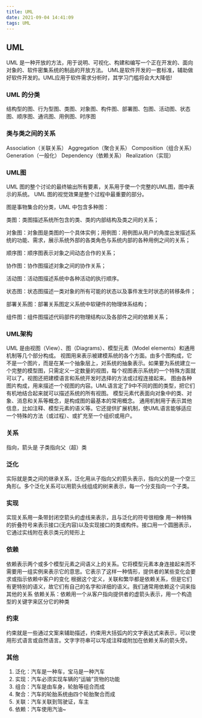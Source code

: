 ```yaml
---
title: UML
date: 2021-09-04 14:41:09
tags: UML
---
```




## UML

UML 是一种开放的方法，用于说明、可视化、构建和编写一个正在开发的、面向对象的、软件密集系统的制品的开放方法。
UML是软件开发的一套标准，辅助做好软件开发的。UML应用于软件需求分析时，其学习门槛将会大大降低!

### UML 的分类

结构型的图、行为型图、类图、对象图、构件图、部署图、包图、活动图、状态图、顺序图、通讯图、用例图、时序图

### 类与类之间的关系

Association（关联关系）
Aggregation（聚合关系）
Composition（组合关系）
Generation（一般化）
Dependency（依赖关系）
Realization（实现）

### UML图

UML 图的整个讨论的最终输出所有要素，关系用于使一个完整的UML图，图中表示的系统。
UML 图的视觉效果是整个过程中最重要的部分。

图是事物集合的分类，UML 中包含多种图：

类图：类图描述系统所包含的类、类的内部结构及类之间的关系；

对象图：对象图是类图的一个具体实例；用例图：用例图从用户的角度出发描述系统的功能、需求，展示系统外部的各类角色与系统内部的各种用例之间的关系；

顺序图：顺序图表示对象之间动态合作的关系；

协作图：协作图描述对象之间的协作关系；

活动图：活动图描述系统中各种活动的执行顺序。

状态图：状态图描述一类对象的所有可能的状态以及事件发生时状态的转移条件；

部署关系图：部署关系图定义系统中软硬件的物理体系结构；

组件图：组件图描述代码部件的物理结构以及各部件之间的依赖关系；

### UML架构

UML 是由视图（View）、图（Diagrams）、模型元素（Model elements）和通用机制等几个部分构成。
视图用来表示被建模系统的各个方面。由多个图构成，它不是一个图片，而是在某一个抽象层上，对系统的抽象表示。如果要为系统建立一个完整的模型图，只需定义一定数量的视图，每个视图表示系统的一个特殊方面就可以了。视图还把建模语言和系统开发时选择的方法或过程连接起来。
图由各种图片构成，用来描述一个视图的内容。UML语言定了9中不同的图的类型，把它们有机地结合起来就可以描述系统的所有视图。
模型元素代表面向对象中的类、对象、消息和关系等概念，是构成图的最基本的常用概念。
通用机制用于表示其他信息，比如注释、模型元素的语义等。它还提供扩展机制，使UML语言能够适应一个特殊的方法（或过程）、或扩充至一个组织或用户。


### 关系

指向，箭头是 子类指向父（超）类

### 泛化

实际就是类之间的继承关系，泛化用从子指向父的箭头表示，指向父的是一个空三角形(。多个泛化关系可以用箭头线组成的树来表示，每一个分支指向一个子类。

### 实现

实现关系用一条带封闭空箭头的虚线来表示，且与泛化的符号很相像
用一种特殊的折叠符号来表示接口(无内容)以及实现接口的类或构件。接口用一个圆圈表示，它通过实线附在表示类元的矩形上

### 依赖

依赖表示两个或多个模型元素之间语义上的关系。它将模型元素本身连接起来而不需要用一组实例来表示它的意思。它表示了这样一种情形，提供者的某些变化会要求或指示依赖中客户的变化
根据这个定义，关联和繁华都是依赖关系，但是它们有更特别的语义，故它们有自己的名字和详细的语义。我们通常用依赖这个词来指其他的关系
依赖关系：依赖用一个从客户指向提供者的虚箭头表示，用一个构造型的关键字来区分它的种类

### 约束

约束就是一些通过文案来辅助描述，约束用大括弧内的文字表达式来表示，可以使用形式语言或自然语言。文字字符串可以写成注释或附加在依赖关系的箭头旁。

### 其他

1. 泛化：汽车是一种车，宝马是一种汽车
2. 实现：汽车必须实现车辆的“运输”货物的功能
3. 组合：汽车是由车身，轮胎等组合而成
4. 聚合：汽车的轮胎系统由四个轮胎聚合而成
5. 关联：汽车关联到驾驶证，车主
6. 依赖：汽车使用汽油~
